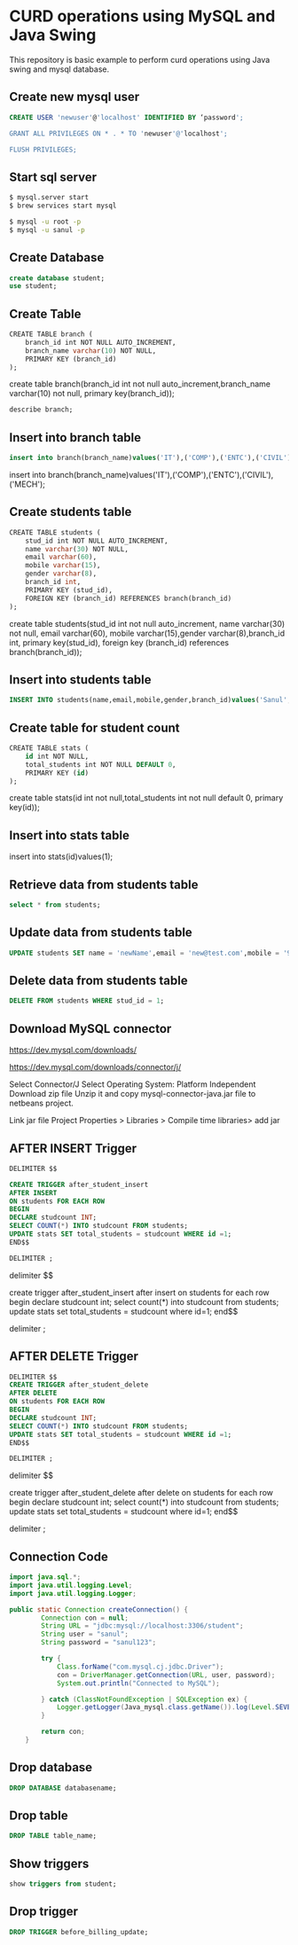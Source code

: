 # CURD operations using MySQL and Java Swing

This repository is basic example to perform curd operations using Java swing and mysql database.

## Create new mysql user
``` sql
CREATE USER 'newuser'@'localhost' IDENTIFIED BY ‘password';

GRANT ALL PRIVILEGES ON * . * TO 'newuser'@'localhost';

FLUSH PRIVILEGES;
```


## Start sql server
``` bash
$ mysql.server start
$ brew services start mysql

$ mysql -u root -p
$ mysql -u sanul -p
```

## Create Database
``` sql
create database student;
use student;
```

## Create Table
``` sql
CREATE TABLE branch (
    branch_id int NOT NULL AUTO_INCREMENT,
    branch_name varchar(10) NOT NULL,
    PRIMARY KEY (branch_id)
);
```
create table branch(branch_id int not null auto_increment,branch_name varchar(10) not null, primary key(branch_id));

``` sql
describe branch;
```

## Insert into branch table
``` sql
insert into branch(branch_name)values('IT'),('COMP'),('ENTC'),('CIVIL'),('MECH');
```
insert into branch(branch_name)values('IT'),('COMP'),('ENTC'),('CIVIL'),('MECH');

## Create students table
``` sql
CREATE TABLE students (
    stud_id int NOT NULL AUTO_INCREMENT,
    name varchar(30) NOT NULL,
    email varchar(60), 
    mobile varchar(15),
    gender varchar(8),
    branch_id int,
    PRIMARY KEY (stud_id),
    FOREIGN KEY (branch_id) REFERENCES branch(branch_id)
);
```
create table students(stud_id int not null auto_increment, name varchar(30) not null, email varchar(60), mobile varchar(15),gender varchar(8),branch_id int, primary key(stud_id), foreign key (branch_id) references branch(branch_id));

## Insert into students table
``` sql
INSERT INTO students(name,email,mobile,gender,branch_id)values('Sanul','sanul@test.com','9884534542','Male',1);
```

## Create table for student count
``` sql
CREATE TABLE stats (
    id int NOT NULL,
    total_students int NOT NULL DEFAULT 0,
    PRIMARY KEY (id)
);
```

create table stats(id int not null,total_students int not null default 0, primary key(id));

## Insert into stats table
insert into stats(id)values(1);


## Retrieve data from students table
```sql
select * from students;
```

## Update data from students table
```sql
UPDATE students SET name = 'newName',email = 'new@test.com',mobile = '9845377893',gender = 'Female',branch_id = '3' WHERE stud_id = 1;
```

## Delete data from students table
```sql
DELETE FROM students WHERE stud_id = 1;
```

## Download MySQL connector

https://dev.mysql.com/downloads/

https://dev.mysql.com/downloads/connector/j/

Select Connector/J
Select Operating System: Platform Independent
Download zip file
Unzip it and copy mysql-connector-java.jar file to netbeans project.

Link jar file 
Project Properties > Libraries > Compile time libraries> add jar



## AFTER INSERT Trigger
``` sql
DELIMITER $$

CREATE TRIGGER after_student_insert
AFTER INSERT
ON students FOR EACH ROW
BEGIN
DECLARE studcount INT;
SELECT COUNT(*) INTO studcount FROM students;
UPDATE stats SET total_students = studcount WHERE id =1;
END$$

DELIMITER ;
```

delimiter $$

create trigger after_student_insert after insert on students for each row begin declare studcount int; select count(*) into studcount from students; update stats set total_students = studcount where id=1; end$$

delimiter ;

## AFTER DELETE Trigger
``` sql
DELIMITER $$
CREATE TRIGGER after_student_delete
AFTER DELETE
ON students FOR EACH ROW
BEGIN
DECLARE studcount INT;
SELECT COUNT(*) INTO studcount FROM students;
UPDATE stats SET total_students = studcount WHERE id =1;
END$$

DELIMITER ;
```

delimiter $$

create trigger after_student_delete after delete on students for each row begin declare studcount int; select count(*) into studcount from students; update stats set total_students = studcount where id=1; end$$

delimiter ;


## Connection Code
```java
import java.sql.*;
import java.util.logging.Level;
import java.util.logging.Logger;

public static Connection createConnection() {
        Connection con = null;
        String URL = "jdbc:mysql://localhost:3306/student";
        String user = "sanul";
        String password = "sanul123";

        try {
            Class.forName("com.mysql.cj.jdbc.Driver");
            con = DriverManager.getConnection(URL, user, password);
            System.out.println("Connected to MySQL");

        } catch (ClassNotFoundException | SQLException ex) {
            Logger.getLogger(Java_mysql.class.getName()).log(Level.SEVERE, null, ex);
        }

        return con;
    }
```

## Drop database
``` sql
DROP DATABASE databasename;
```

## Drop table
``` sql
DROP TABLE table_name;
```

## Show triggers
```sql
show triggers from student;
```

## Drop trigger
```sql
DROP TRIGGER before_billing_update;
```

